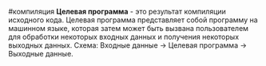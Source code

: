 #компиляция 
**Целевая программа** - это результат компиляции исходного кода. Целевая программа представляет собой программу на машинном языке, которая затем может быть вызвана пользователем для обработки некоторых входных данных и получения некоторых выходных данных. Схема: Входные данные -> Целевая программа -> Выходные данные.